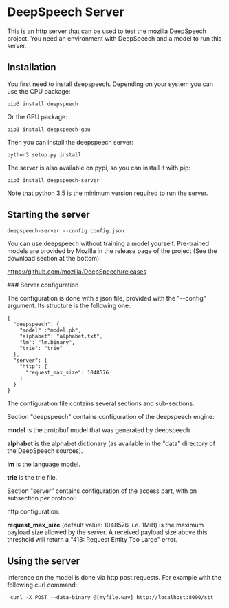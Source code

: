 # DeepSpeech Server

This is an http server that can be used to test the mozilla DeepSpeech project.
You need an environment with DeepSpeech and a model to run this server.

## Installation

You first need to install deepspeech. Depending on your system you can use the
CPU package:

    pip3 install deepspeech

Or the GPU package:

    pip3 install deepspeech-gpu

Then you can install the deepspeech server:

    python3 setup.py install   

The server is also available on pypi, so you can install it with pip:    

    pip3 install deepspeech-server

Note that python 3.5 is the minimum version required to run the server.

## Starting the server

    deepspeech-server --config config.json

You can use deepspeech without training a model yourself. Pre-trained
models are provided by Mozilla in the release page of the project (See the
download section at the bottom):

https://github.com/mozilla/DeepSpeech/releases

### Server configuration

The configuration is done with a json file, provided with the "--config" argument.
Its structure is the following one:

    {
      "deepspeech": {
        "model" :"model.pb",
        "alphabet": "alphabet.txt",
        "lm": "lm.binary",
        "trie": "trie"
      },
      "server": {
        "http": {
          "request_max_size": 1048576
        }
      }
    }

The configuration file contains several sections and sub-sections.

Section "deepspeech" contains configuration of the deepspeech engine:

__model__ is the protobuf model that was generated by deepspeech

__alphabet__ is the alphabet dictionary (as available in the "data" directory of
the DeepSpeech sources).

__lm__ is the language model.

__trie__ is the trie file.

Section "server" contains configuration of the access part, with on subsection per protocol:

http configuration:

__request_max_size__ (default value: 1048576, i.e. 1MiB) is the maximum payload
size allowed by the server. A received payload size above this threshold will
return a "413: Request Entity Too Large" error.


## Using the server

Inference on the model is done via http post requests. For example with the
following curl command:

     curl -X POST --data-binary @[myfile.wav] http://localhost:8000/stt
